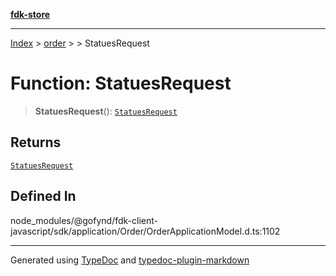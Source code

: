 [**fdk-store**](../../../README.md)
***

[Index](../../../API.md) > [order](../../README.md) > [<internal>](../README.md) > StatuesRequest

# Function: StatuesRequest

> **StatuesRequest**(): [`StatuesRequest`](../type-aliases/type-alias.StatuesRequest.md)

## Returns

[`StatuesRequest`](../type-aliases/type-alias.StatuesRequest.md)

## Defined In

node\_modules/@gofynd/fdk-client-javascript/sdk/application/Order/OrderApplicationModel.d.ts:1102

***
Generated using [TypeDoc](https://typedoc.org/) and [typedoc-plugin-markdown](https://www.npmjs.com/package/typedoc-plugin-markdown)
